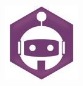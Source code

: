 <div align="center">
  <br />
  <p>
    <img width="192" height="192" src="./assets/android-icon-192x192.png" />
  </p>
</div>
